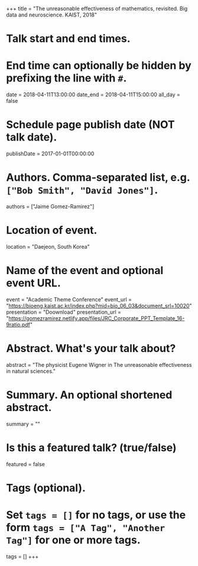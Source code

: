 +++
title = "The unreasonable effectiveness of mathematics, revisited. Big data and neuroscience. KAIST, 2018"

# Talk start and end times.
# End time can optionally be hidden by prefixing the line with `#`.
date = 2018-04-11T13:00:00
date_end = 2018-04-11T15:00:00
all_day = false

# Schedule page publish date (NOT talk date).
publishDate = 2017-01-01T00:00:00

# Authors. Comma-separated list, e.g. `["Bob Smith", "David Jones"]`.
authors = ["Jaime Gomez-Ramirez"]

# Location of event.
location = "Daejeon, South Korea"

# Name of the event and optional event URL.
event = "Academic Theme Conference"
event_url = "https://bioeng.kaist.ac.kr/index.php?mid=bio_06_03&document_srl=10020"
presentation = "Doownload"
presentation_url = "https://gomezramirez.netlify.app/files/JRC_Corporate_PPT_Template_16-9ratio.pdf"

# Abstract. What's your talk about?
abstract = "The physicist Eugene Wigner in The unreasonable effectiveness in natural sciences."

# Summary. An optional shortened abstract.
summary = ""

# Is this a featured talk? (true/false)
featured = false




# Tags (optional).
# Set `tags = []` for no tags, or use the form `tags = ["A Tag", "Another Tag"]` for one or more tags.
tags = []
+++

